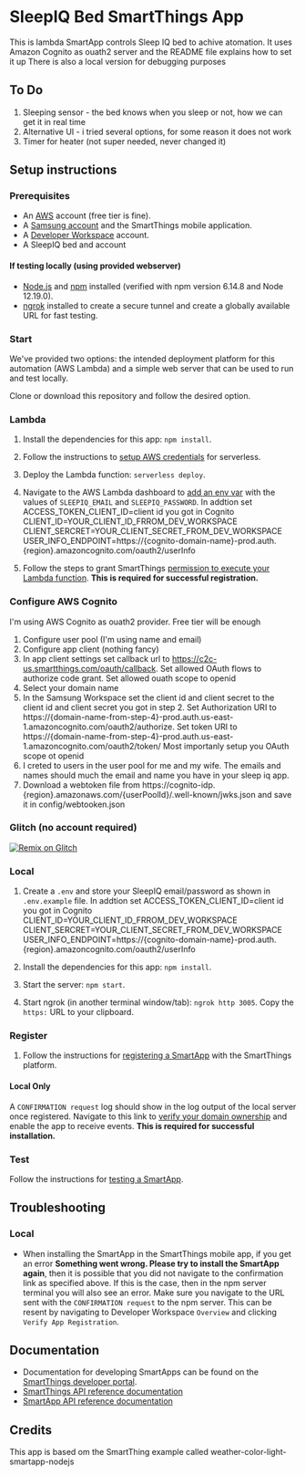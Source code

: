 # SleepIQ Bed SmartThings App

This is lambda SmartApp controls Sleep IQ bed to achive atomation.
It uses Amazon Cognito as ouath2 server and the README file explains how to set it up
There is also a local version for debugging purposes

## To Do
1. Sleeping sensor - the bed knows when you sleep or not, how we can get it in real time
2. Alternative UI - i tried several options, for some reason it does not work
3. Timer for heater (not super needed, never changed it)


## Setup instructions

### Prerequisites

- An [AWS](https://www.serverless.com/framework/docs/providers/aws/guide/credentials/) account (free tier is fine).
- A [Samsung account](https://account.samsung.com/membership/index.do) and the SmartThings mobile application.
- A [Developer Workspace](https://smartthings.developer.samsung.com/workspace/) account.
- A SleepIQ bed and account

#### If testing locally (using provided webserver)
- [Node.js](https://nodejs.org) and [npm](https://npmjs.com) installed (verified with npm version 6.14.8 and Node 12.19.0).
- [ngrok](https://ngrok.com/) installed to create a secure tunnel and create a globally available URL for fast testing.

### Start

We've provided two options: the intended deployment platform for this automation (AWS Lambda) and a simple web server that can be used to run and test locally. 

Clone or download this repository and follow the desired option.

### Lambda

1. Install the dependencies for this app: `npm install`.

2. Follow the instructions to [setup AWS credentials](https://www.serverless.com/framework/docs/providers/aws/guide/credentials/) for serverless.

3. Deploy the Lambda function: `serverless deploy`.

4. Navigate to the AWS Lambda dashboard to [add an env var](https://docs.aws.amazon.com/lambda/latest/dg/configuration-envvars.html) with the values of `SLEEPIQ_EMAIL` and `SLEEPIQ_PASSWORD`.
In addtion set ACCESS_TOKEN_CLIENT_ID=client id you got in Cognito CLIENT_ID=YOUR_CLIENT_ID_FRROM_DEV_WORKSPACE CLIENT_SERCRET=YOUR_CLIENT_SECRET_FROM_DEV_WORKSPACE USER_INFO_ENDPOINT=https://{cognito-domain-name}-prod.auth.{region}.amazoncognito.com/oauth2/userInfo

5. Follow the steps to grant SmartThings [permission to execute your Lambda function](https://smartthings.developer.samsung.com/docs/smartapps/aws-lambda.html). **This is required for successful registration.**


### Configure AWS Cognito
I'm using AWS Cognito as ouath2 provider. Free tier will be enough
1. Configure user pool (I'm using name and email)
2. Configure app client (nothing fancy)
3. In app client settings set callback url to https://c2c-us.smartthings.com/oauth/callback. Set allowed OAuth flows to authorize code grant. Set allowed ouath scope to openid
4. Select your domain name
5. In the Samsung Workspace set the client id and client secret to the client id and client secret you got in step 2. Set Authorization URI to 
https://{domain-name-from-step-4}-prod.auth.us-east-1.amazoncognito.com/oauth2/authorize. Set token URI to https://{domain-name-from-step-4}-prod.auth.us-east-1.amazoncognito.com/oauth2/token/ Most importanly setup you OAuth scope ot openid
6. I creted to users in the user pool for me and my wife. The emails and names should much the email and name you have in your sleep iq app.
7. Download a webtoken file from https://cognito-idp.{region}.amazonaws.com/{userPoolId}/.well-known/jwks.json and save it in config/webtooken.json


### Glitch (no account required)

[![Remix on Glitch](https://cdn.glitch.com/2703baf2-b643-4da7-ab91-7ee2a2d00b5b%2Fremix-button.svg)](https://glitch.com/edit/#!/import/github/gilderman/sleep-iq-bed)

### Local

1. Create a `.env` and store your SleepIQ email/password as shown in `.env.example` file. In addtion set 
ACCESS_TOKEN_CLIENT_ID=client id you got in Cognito
CLIENT_ID=YOUR_CLIENT_ID_FRROM_DEV_WORKSPACE
CLIENT_SERCRET=YOUR_CLIENT_SECRET_FROM_DEV_WORKSPACE
USER_INFO_ENDPOINT=https://{cognito-domain-name}-prod.auth.{region}.amazoncognito.com/oauth2/userInfo

2. Install the dependencies for this app: `npm install`.

3. Start the server: `npm start`.

4. Start ngrok (in another terminal window/tab): `ngrok http 3005`. Copy the `https:` URL to your clipboard.

### Register

1. Follow the instructions for [registering a SmartApp](https://smartthings.developer.samsung.com/docs/smartapps/app-registration.html) with the SmartThings platform.
	
#### Local Only

A `CONFIRMATION request` log should show in the log output of the local server once registered. Navigate to this link to [verify your domain ownership](https://smartthings.developer.samsung.com/docs/smartapps/webhook-apps.html#Verify-your-domain-ownership) and enable the app to receive events. **This is required for successful installation.**

### Test

Follow the instructions for [testing a SmartApp](https://smartthings.developer.samsung.com/docs/testing/how-to-test.html).

## Troubleshooting

### Local

- When installing the SmartApp in the SmartThings mobile app, if you get an error **Something went wrong. Please try to install the SmartApp again**, then it is possible that you did not navigate to the confirmation link as specified above. If this is the case, then in the npm server terminal you will also see an error. Make sure you navigate to the URL sent with the `CONFIRMATION request` to the npm server. This can be resent by navigating to Developer Workspace `Overview` and clicking `Verify App Registration`.

## Documentation

- Documentation for developing SmartApps can be found on the [SmartThings developer portal](https://smartthings.developer.samsung.com/develop/guides/smartapps/basics.html).
- [SmartThings API reference documentation](https://smartthings.developer.samsung.com/develop/api-ref/st-api.html)
- [SmartApp API reference documentation](https://smartthings.developer.samsung.com/docs/api-ref/smartapps-v1.html)

## Credits

This app is based om the SmartThing example called  weather-color-light-smartapp-nodejs

